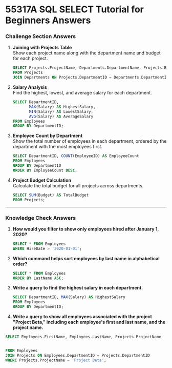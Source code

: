 # 55317A SQL SELECT Tutorial for Beginners Answers

### Challenge Section Answers

1. **Joining with Projects Table**  
   Show each project name along with the department name and budget for each project.

   ```sql
   SELECT Projects.ProjectName, Departments.DepartmentName, Projects.Budget
   FROM Projects
   JOIN Departments ON Projects.DepartmentID = Departments.DepartmentID;
   ```

2. **Salary Analysis**  
   Find the highest, lowest, and average salary for each department.

   ```sql
   SELECT DepartmentID,
          MAX(Salary) AS HighestSalary,
          MIN(Salary) AS LowestSalary,
          AVG(Salary) AS AverageSalary
   FROM Employees
   GROUP BY DepartmentID;
   ```

3. **Employee Count by Department**  
   Show the total number of employees in each department, ordered by the department with the most employees first.

   ```sql
   SELECT DepartmentID, COUNT(EmployeeID) AS EmployeeCount
   FROM Employees
   GROUP BY DepartmentID
   ORDER BY EmployeeCount DESC;
   ```

4. **Project Budget Calculation**  
   Calculate the total budget for all projects across departments.

   ```sql
   SELECT SUM(Budget) AS TotalBudget
   FROM Projects;
   ```

---

### Knowledge Check Answers

1. **How would you filter to show only employees hired after January 1, 2020?**

   ```sql
   SELECT * FROM Employees
   WHERE HireDate > '2020-01-01';
   ```

2. **Which command helps sort employees by last name in alphabetical order?**

   ```sql
   SELECT * FROM Employees
   ORDER BY LastName ASC;
   ```

3. **Write a query to find the highest salary in each department.**

   ```sql
   SELECT DepartmentID, MAX(Salary) AS HighestSalary
   FROM Employees
   GROUP BY DepartmentID;
   ```

4. **Write a query to show all employees associated with the project "Project Beta," including each employee's first and last name, and the project name.**

```sql
SELECT Employees.FirstName, Employees.LastName, Projects.ProjectName


FROM Employees
JOIN Projects ON Employees.DepartmentID = Projects.DepartmentID
WHERE Projects.ProjectName = 'Project Beta';
```
